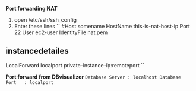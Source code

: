 **Port forwarding NAT**

1. open /etc/ssh/ssh_config
2. Enter these lines
``
#Host somename
HostName this-is-nat-host-ip
Port 22
User ec2-user
IdentityFile nat.pem

## instancedetailes
LocalForward localport private-instance-ip:remoteport
``



**Port forward from DBvisualizer**
`
Database Server : localhost
Database Port   : localport
`
